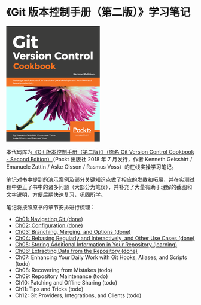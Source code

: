 # 《Git 版本控制手册（第二版）》学习笔记

![book cover](./assets/cover.png)

本代码库为[《Git 版本控制手册（第二版）》（原名 Git Version Control Cookbook - Second Edition）](https://www.packtpub.com/product/git-version-control-cookbook-second-edition/9781789137545)（Packt 出版社 2018 年 7 月发行，作者 Kenneth Geisshirt / Emanuele Zattin / Aske Olsson / Rasmus Voss）的在线实操学习笔记。

笔记对书中提到的演示案例及部分关键知识点做了相应的发散和拓展，并在实测过程中更正了书中的诸多问题（大部分为笔误），并补充了大量有助于理解的截图和文字说明，方便后期快速复习，巩固所学。

笔记将按照原书的章节安排进行梳理：

- [Ch01: Navigating Git (done)](./Ch01.md)
- [Ch02: Configuration (done)](./Ch02.md)
- [Ch03: Branching, Merging, and Options (done)](./Ch03.md)
- [Ch04: Rebasing Regularly and Interactively, and Other Use Cases (done)](./Ch04.md)
- [Ch05: Storing Additional Information in Your Repository (learning)](./Ch05.md)
- [Ch06: Extracting Data from the Repository (done)](./Ch06.md)
- Ch07: Enhancing Your Daily Work with Git Hooks, Aliases, and Scripts (todo)
- Ch08: Recovering from Mistakes (todo)
- Ch09: Repository Maintenance (todo)
- Ch10: Patching and Offline Sharing (todo)
- Ch11: Tips and Tricks (todo)
- Ch12: Git Providers, Integrations, and Clients (todo)



